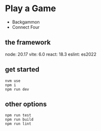 # Play a Game

* Backgammon
* Connect Four

## the framework
node: 20.17
vite: 6.0
react: 18.3
eslint: es2022

## get started
```
nvm use
npm i
npm run dev
```

## other options
```
npm run test
npm run build
npm run lint
```